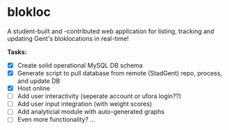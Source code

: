 # blokloc
A student-built and -contributed web application for listing, tracking and updating Gent's bloklocations in real-time!

**Tasks:**
- [x] Create solid operational MySQL DB schema
- [x] Generate script to pull database from remote (StadGent) repo, process, and update DB
- [x] Host online
- [ ] Add user interactivity (seperate account or ufora login??)
- [ ] Add user input integration (with weight scores)
- [ ] Add analyticial module with auto-generated graphs
- [ ] Even more functionality? ...
